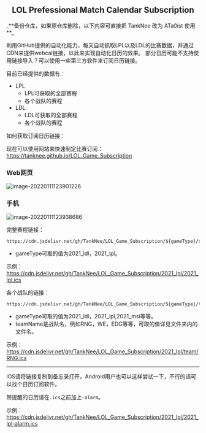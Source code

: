 <h2 align="center">LOL Prefessional Match Calendar Subscription</h2>
_**备份仓库，如果原仓库删除，以下内容可直接把 TankNee 改为 ATa0ist 使用**_

利用GitHub提供的自动化能力，每天自动抓取LPL以及LDL的比赛数据，并通过CDN来提供webcal链接，以此来实现自动化日历的效果。
部分日历可能不支持使用链接导入？可以使用一些第三方软件来订阅日历链接。

目前已经提供的数据有：

- LPL
  - LPL可获取的全部赛程
  - 各个战队的赛程
- LDL
  - LDL可获取的全部赛程
  - 各个战队的赛程

如何获取订阅日历链接：

现在可以使用网站来快速制定比赛订阅：https://tanknee.github.io/LOL_Game_Subscription 

### Web网页

![image-20220111123901226](https://img.tanknee.cn/blogpicbed/2022/01/11/2022011114d1b2e035f3c.png)

### 手机

![image-20220111123938686](https://img.tanknee.cn/blogpicbed/2022/01/11/20220111ad5e4abe1e019.png)

完整赛程链接：

```
https://cdn.jsdelivr.net/gh/TankNee/LOL_Game_Subscription/${gameType}/${gameType}.ics
```

- gameType可取的值为2021_ldl，2021_lpl。

示例：https://cdn.jsdelivr.net/gh/TankNee/LOL_Game_Subscription/2021_lpl/2021_lpl.ics

各个战队的链接：

```
https://cdn.jsdelivr.net/gh/TankNee/LOL_Game_Subscription/${gameType}/team/${teamName}.ics
```

- gameType可取的值为2021_ldl，2021_lpl,2021_msi等等。
- teamName是战队名，例如RNG，WE，EDG等等，可取的值详见文件夹内的文件名。

示例：https://cdn.jsdelivr.net/gh/TankNee/LOL_Game_Subscription/2021_lpl/team/RNG.ics

---

iOS请将链接复制到备忘录打开，Android用户也可以这样尝试一下，不行的话可以找个日历订阅软件。

带提醒的日历请在`.ics`之前加上`-alarm`。

示例：https://cdn.jsdelivr.net/gh/TankNee/LOL_Game_Subscription/2021_lpl/2021_lpl-alarm.ics
